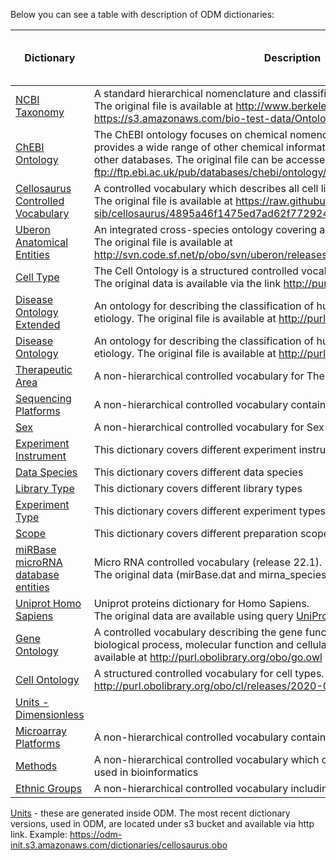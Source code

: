 Below you can see a table with description of ODM dictionaries:

| Dictionary                                                                                                                                   | Description                                                                                                                                                                                                                                                                            | Is used by Default template |
|----------------------------------------------------------------------------------------------------------------------------------------------|----------------------------------------------------------------------------------------------------------------------------------------------------------------------------------------------------------------------------------------------------------------------------------------|---------------------------|
| [NCBI Taxonomy](https://s3.amazonaws.com/bio-test-data/Ontologies/ncbitaxon.owl)                                                             | A standard hierarchical nomenclature and classification dictionary for organisms. The original file is available at http://www.berkeleybop.org/ontologies/ncbitaxon.owl <br/> https://s3.amazonaws.com/bio-test-data/Ontologies/ncbitaxon.owl                                          | Yes                       |
| [ChEBI Ontology](https://s3.amazonaws.com/bio-test-data/Ontologies/chebi-2021-11-03.owl.gz)                                                  | The ChEBI ontology focuses on chemical nomenclature and structures, and provides a wide range of other chemical information such as formulae and links to other databases. The original file can be accessed via the web at ftp://ftp.ebi.ac.uk/pub/databases/chebi/ontology/chebi.owl | Yes                       |
| [Cellosaurus Controlled Vocabulary](https://s3.amazonaws.com/bio-test-data/Ontologies/cellosaurus.obo)                                       | A controlled vocabulary which describes all cell lines used in biomedical research. The original file is available at https://raw.githubusercontent.com/calipho-sib/cellosaurus/4895a46f1475ed7ad62f772924d0c1ecb4b5ce6f/cellosaurus.obo                                               | Yes                       |
| [Uberon Anatomical Entities](https://s3.amazonaws.com/bio-test-data/Ontologies/uberon-2022-02-21-ext.owl.gz)                                 | An integrated cross-species ontology covering anatomical structures in animals. The original file is available at http://svn.code.sf.net/p/obo/svn/uberon/releases/2019-06-27/ext.owl                                                                                                  | Yes                       |
| [Cell Type](https://raw.githubusercontent.com/obophenotype/cell-ontology/master/cl.owl)                                                      | The Cell Ontology is a structured controlled vocabulary for cell types in animals. The original data is available via the link http://purl.obolibrary.org/obo/cl.owl                                                                                                                   | Yes                       |
| [Disease Ontology Extended](Dictionaries/disease.csv)        | An ontology for describing the classification of human diseases organized by etiology. The original file is available at http://purl.obolibrary.org/obo/doid.owl                                                                                                                       | Yes                       |
| [Disease Ontology](http://purl.obolibrary.org/obo/doid.owl)                                                                                  | An ontology for describing the classification of human diseases organized by etiology. The original file is available at http://purl.obolibrary.org/obo/doid.owl                                                                                                                       |                           |
| [Therapeutic Area](Dictionaries/therapeutic_area.csv)                                                                                        | A non-hierarchical controlled vocabulary for Therapeutic Area field                                                                                                                                                                                                                    | Yes                       |
| [Sequencing Platforms](Dictionaries/sequencing_platforms.csv)                                                                                | A non-hierarchical controlled vocabulary contains list of sequencing platforms                                                                                                                                                                                                         | Yes                       |
| [Sex](Dictionaries/sex.csv)                                                                                                                  | A non-hierarchical controlled vocabulary for Sex metainfo field                                                                                                                                                                                                                        | Yes                       |
| [Experiment Instrument](Dictionaries/experiment_instrument.csv)                                                                                          | This dictionary covers different experiment instruments                                                                                                                                                                                                                                | Yes                       |
| [Data Species](Dictionaries/data_species.csv)                 | This dictionary covers different data species                                                                                                                                                                                                                                          | Yes                       |
| [Library Type](Dictionaries/library_type.csv)                | This dictionary covers different library types                                                                                                                                                                                                                                         | Yes                       |
| [Experiment Type](Dictionaries/experiment_type.csv)          | This dictionary covers different experiment types                                                                                                                                                                                                                                      | Yes                       |
| [Scope](Dictionaries/scope.csv)                              | This dictionary covers different preparation scopes                                                                                                                                                                                                                                    | Yes                       |
| [miRBase microRNA database entities](https://controlled-vocabularies.s3.amazonaws.com/miRBase/miRBase.csv)                                   | Micro RNA controlled vocabulary (release 22.1). <br/> The original data (mirBase.dat and mirna_species.txt) are available at [miRBase](http://www.mirbase.org/ftp.shtml)                                                                                                               | |
| [Uniprot Homo Sapiens](https://controlled-vocabularies.s3.amazonaws.com/Uniprot/Homo_sapiens.csv)                                            | Uniprot proteins dictionary for Homo Sapiens. <br/> The original data are available using query [UniProt](https://www.uniprot.org/uniprot/?query=*&fil=reviewed%3Ayes+AND+organism%3A%22Homo+sapiens+(Human)+[9606]%22&sort=score) | |
| [Gene Ontology](http://purl.obolibrary.org/obo/go.owl)                                                                                       | A controlled vocabulary describing the gene functions according to three aspects: biological process, molecular function and cellular component. The original file is available at http://purl.obolibrary.org/obo/go.owl | |
| [Cell Ontology](https://s3.amazonaws.com/bio-test-data/Ontologies/cl-2021-11-25-basic.owl.gz)                                                | A structured controlled vocabulary for cell types. The original file is available at http://purl.obolibrary.org/obo/cl/releases/2020-03-02/cl-basic.owl | |
| [Units - Dimensionless](Dictionaries/units_dimensionless.csv) | | |
| [Microarray Platforms](Dictionaries/microarray_platforms.csv) | A non-hierarchical controlled vocabulary contains list of microarray platforms | |
| [Methods](Dictionaries/methods.csv)                          | A non-hierarchical controlled vocabulary which covers methods and approaches used in bioinformatics | |
| [Ethnic Groups](Dictionaries/ethnic_groups.csv)              | A non-hierarchical controlled vocabulary including list of ethnic groups | |

[Units](units-bio-dose-energy-length-time) - these are generated inside ODM.
The most recent dictionary versions, used in ODM, are located under s3 bucket and available via http link.
Example: https://odm-init.s3.amazonaws.com/dictionaries/cellosaurus.obo
